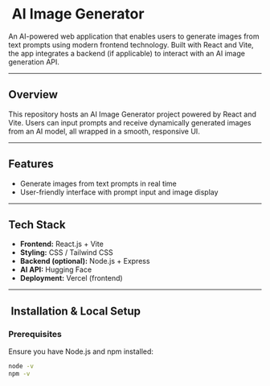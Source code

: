 # ​ AI Image Generator

An AI-powered web application that enables users to generate images from text prompts using modern frontend technology. Built with React and Vite, the app integrates a backend (if applicable) to interact with an AI image generation API.

---

##  Overview
This repository hosts an AI Image Generator project powered by React and Vite. Users can input prompts and receive dynamically generated images from an AI model, all wrapped in a smooth, responsive UI.

---

##  Features

- Generate images from text prompts in real time  
- User-friendly interface with prompt input and image display  

---

##  Tech Stack

- **Frontend:** React.js + Vite  
- **Styling:** CSS / Tailwind CSS  
- **Backend (optional):** Node.js + Express  
- **AI API:** Hugging Face 
- **Deployment:** Vercel (frontend)

---

## ​ Installation & Local Setup

### Prerequisites  
Ensure you have Node.js and npm installed:
```bash
node -v
npm -v
